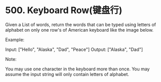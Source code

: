 # 500. Keyboard Row(键盘行)
Given a List of words, return the words that can be typed using letters of alphabet on only one row's of American keyboard like the image below.

 



 
Example:

Input: ["Hello", "Alaska", "Dad", "Peace"]
Output: ["Alaska", "Dad"]
 

Note:

You may use one character in the keyboard more than once.
You may assume the input string will only contain letters of alphabet.